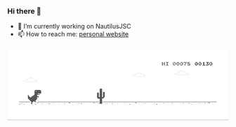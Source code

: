 ### Hi there 👋

- 🔭 I’m currently working on NautilusJSC
- 📫 How to reach me: [personal website](https://the-semicolon.dev/)


![DINO](dino.gif)
